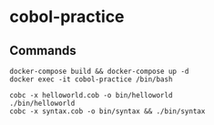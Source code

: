# cobol-practice

## Commands

```
docker-compose build && docker-compose up -d
docker exec -it cobol-practice /bin/bash
```

```
cobc -x helloworld.cob -o bin/helloworld
./bin/helloworld
cobc -x syntax.cob -o bin/syntax && ./bin/syntax
```
